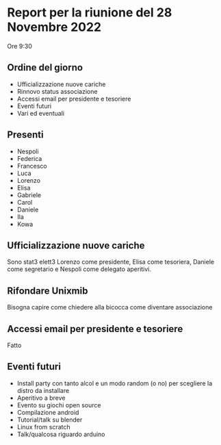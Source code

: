 # Report per la riunione del 28 Novembre 2022

Ore 9:30

## Ordine del giorno

- Ufficializzazione nuove cariche
- Rinnovo status associazione
- Accessi email per presidente e tesoriere
- Eventi futuri
- Vari ed eventuali

## Presenti

- Nespoli
- Federica
- Francesco
- Luca
- Lorenzo
- Elisa
- Gabriele
- Carol
- Daniele
- Ila
- Kowa

## Ufficializzazione nuove cariche

Sono stat3 elett3 Lorenzo come presidente, Elisa come tesoriera, Daniele come segretario e Nespoli come delegato aperitivi.

## Rifondare Unixmib

Bisogna capire come chiedere alla bicocca come diventare associazione

## Accessi email per presidente e tesoriere

Fatto

## Eventi futuri

- Install party con tanto alcol e un modo random (o no) per scegliere la distro da installare
- Aperitivo a breve
- Evento su giochi open source
- Compilazione android
- Tutorial/talk su blender
- Linux from scratch
- Talk/qualcosa riguardo arduino
